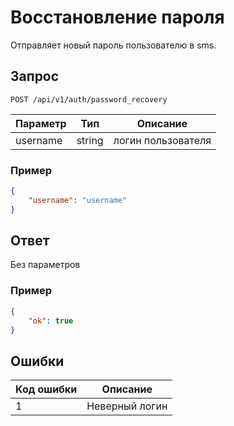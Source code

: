 # Восстановление пароля

Отправляет новый пароль пользователю в sms.
## Запрос

`POST /api/v1/auth/password_recovery`

| Параметр | Тип    | Описание            |
|----------|--------|---------------------|
| username | string | логин пользователя  |

### Пример
```JSON
{
    "username": "username"
}
```

## Ответ

Без параметров

### Пример
```JSON
{
    "ok": true
}
```

## Ошибки
| Код ошибки | Описание             |
|------------|----------------------|
| 1          | Неверный логин       |
